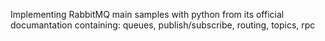 Implementing RabbitMQ main samples with python from its official documantation containing:
queues, publish/subscribe, routing, topics, rpc
